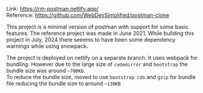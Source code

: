 Link: https://rm-postman.netlify.app/<br>
Reference: https://github.com/WebDevSimplified/postman-clone

This project is a minimal version of postman with support for some basic features.
The reference project was made in June 2021.
While building this project in July, 2024 there seeems to have been some dependency warnings while using snowpack.<br>

The project is deployed on netlify on a separate branch. It uses webpack for bundling. However due to the large size of `codemirror` and `bootstrap` the bundle size was around `~700Kb`.<br>
To reduce the bundle size, moved to use `bootstrap cdn` and `gzip` for bundle file reducing the bundle size to around `~130KB`
